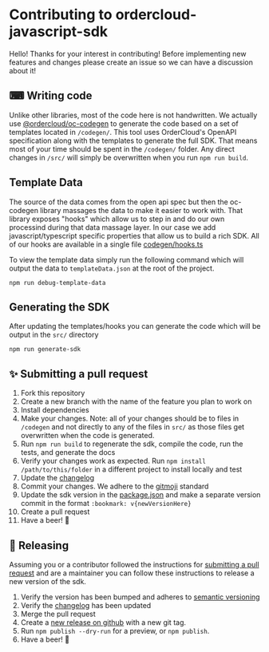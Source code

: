 # Contributing to ordercloud-javascript-sdk

Hello! Thanks for your interest in contributing! Before implementing new features and changes please create an issue so we can have a discussion about it!

## ⌨ Writing code

Unlike other libraries, most of the code here is not handwritten. We actually use [@ordercloud/oc-codegen](https://github.com/ordercloud-api/oc-codegen) to generate the code based on a set of templates located in `/codegen/`. This tool uses OrderCloud's OpenAPI specification along with the templates to generate the full SDK. That means most of your time should be spent in the `/codegen/` folder. Any direct changes in `/src/` will simply be overwritten when you run `npm run build`.

## Template Data

The source of the data comes from the open api spec but then the oc-codegen library massages the data to make it easier to work with. That library exposes "hooks" which allow us to step in and do our own processind during that data massage layer. In our case we add javascript/typescript specific properties that allow us to build a rich SDK. All of our hooks are available in a single file [codegen/hooks.ts](../codegen/hooks.ts)

To view the template data simply run the following command which will output the data to `templateData.json` at the root of the project.

```shell
npm run debug-template-data
```

## Generating the SDK

After updating the templates/hooks you can generate the code which will be output in the `src/` directory

```shell
npm run generate-sdk
```

## ✨ Submitting a pull request

1. Fork this repository
2. Create a new branch with the name of the feature you plan to work on
3. Install dependencies
4. Make your changes. Note: all of your changes should be to files in `/codegen` and not directly to any of the files in `src/` as those files get overwritten when the code is generated.
5. Run `npm run build` to regenerate the sdk, compile the code, run the tests, and generate the docs
6. Verify your changes work as expected. Run `npm install /path/to/this/folder` in a different project to install locally and test
7. Update the [changelog](./CHANGELOG.md)
8. Commit your changes. We adhere to the [gitmoji](https://github.com/carloscuesta/gitmoji/) standard
9. Update the sdk version in the [package.json](../package.json) and make a separate version commit in the format `:bookmark: v{newVersionHere}`
10. Create a pull request
11. Have a beer! 🍺

## 🚀 Releasing

Assuming you or a contributor followed the instructions for [submitting a pull request](#✨-submitting-a-pull-request) and are a maintainer you can follow these instructions to release a new version of the sdk.

1. Verify the version has been bumped and adheres to [semantic versioning](https://semver.org/)
2. Verify the [changelog](./CHANGELOG.md) has been updated
3. Merge the pull request
4. Create a [new release on github](https://github.com/ordercloud-api/ordercloud-javascript-sdk/releases/new) with a new git tag.
5. Run `npm publish --dry-run` for a preview, or `npm publish`.
6. Have a beer! 🍻
